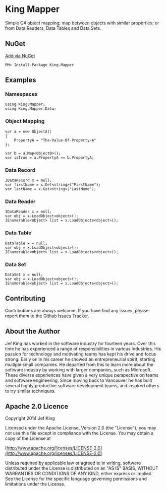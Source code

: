King Mapper
==========

Simple C# object mapping; map between objects with similar properties; or from Data Readers, Data Tables and Data Sets.

## NuGet
[Add via NuGet](https://www.nuget.org/packages/King.Mapper)
```
PM> Install-Package King.Mapper
```
## Examples
### Namespaces
```
using King.Mapper;
using King.Mapper.Data;
```
### Object Mapping
```
var a = new ObjectA()
{
	PropertyA = "The-Value-Of-Property-A"
};

var b = a.Map<ObjectB>();
var isTrue = a.PropertyA == b.PropertyA;
```
### Data Record
```
IDataRecord x = null;
var firstName = x.Get<string>("FirstName");
var lastName = x.Get<string>("LastName");
```
### Data Reader
```
IDataReader x = null;
var obj = x.LoadObject<object>();
IEnumerable<object> list = x.LoadObjects<object>();
```
### Data Table
```
DataTable x = null;
var obj = x.LoadObject<object>();
IEnumerable<object> list = x.LoadObjects<object>();
```
### Data Set
```
DataSet x = null;
var obj = x.LoadObject<object>();
IEnumerable<object> list = x.LoadObjects<object>();
```
## Contributing

Contributions are always welcome. If you have find any issues, please report them to the [Github Issues Tracker](https://github.com/jefking/King.Mapper/issues?sort=created&direction=desc&state=open).

## About the Author

Jef King has worked in the software industry for fourteen years. Over this time he has experienced a range of responsibilities in various industries. His passion for technology and motivating teams has kept his drive and focus strong. Early on in his career he showed an entrepreneurial spirit, starting multiple small companies. He departed from this to learn more about the software industry by working with larger companies, such as Microsoft. These diverse experiences have given a very unique perspective on teams and software engineering. Since moving back to Vancouver he has built several highly productive software development teams, and inspired others to try similar techniques.

## Apache 2.0 Licence

Copyright 2014 Jef King

Licensed under the Apache License, Version 2.0 (the "License"); you may not use this file except in compliance with the License. You may obtain a copy of the License at

[http://www.apache.org/licenses/LICENSE-2.0](http://www.apache.org/licenses/LICENSE-2.0)

Unless required by applicable law or agreed to in writing, software distributed under the License is distributed on an "AS IS" BASIS, WITHOUT WARRANTIES OR CONDITIONS OF ANY KIND, either express or implied. See the License for the specific language governing permissions and limitations under the License.